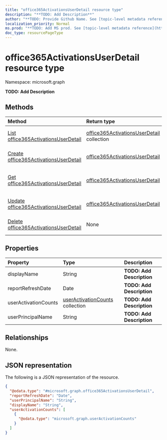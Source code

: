 ```yaml
---
title: "office365ActivationsUserDetail resource type"
description: "**TODO: Add Description**"
author: "**TODO: Provide Github Name. See [topic-level metadata reference](https://msgo.azurewebsites.net/add/document/guidelines/metadata.html#topic-level-metadata)**"
localization_priority: Normal
ms.prod: "**TODO: Add MS prod. See [topic-level metadata reference](https://msgo.azurewebsites.net/add/document/guidelines/metadata.html#topic-level-metadata)**"
doc_type: resourcePageType
---
```


# office365ActivationsUserDetail resource type

Namespace: microsoft.graph

**TODO: Add Description**

## Methods
|Method|Return type|Description|
|:---|:---|:---|
|[List office365ActivationsUserDetail](../api/office365activationsuserdetail-list.md)|[office365ActivationsUserDetail](../resources/office365activationsuserdetail.md) collection|Get a list of the [office365ActivationsUserDetail](../resources/office365activationsuserdetail.md) objects and their properties.|
|[Create office365ActivationsUserDetail](../api/office365activationsuserdetail-create.md)|[office365ActivationsUserDetail](../resources/office365activationsuserdetail.md)|Create a new [office365ActivationsUserDetail](../resources/office365activationsuserdetail.md) object.|
|[Get office365ActivationsUserDetail](../api/office365activationsuserdetail-get.md)|[office365ActivationsUserDetail](../resources/office365activationsuserdetail.md)|Read the properties and relationships of an [office365ActivationsUserDetail](../resources/office365activationsuserdetail.md) object.|
|[Update office365ActivationsUserDetail](../api/office365activationsuserdetail-update.md)|[office365ActivationsUserDetail](../resources/office365activationsuserdetail.md)|Update the properties of an [office365ActivationsUserDetail](../resources/office365activationsuserdetail.md) object.|
|[Delete office365ActivationsUserDetail](../api/office365activationsuserdetail-delete.md)|None|Deletes an [office365ActivationsUserDetail](../resources/office365activationsuserdetail.md) object.|

## Properties
|Property|Type|Description|
|:---|:---|:---|
|displayName|String|**TODO: Add Description**|
|reportRefreshDate|Date|**TODO: Add Description**|
|userActivationCounts|[userActivationCounts](../resources/useractivationcounts.md) collection|**TODO: Add Description**|
|userPrincipalName|String|**TODO: Add Description**|

## Relationships
None.

## JSON representation
The following is a JSON representation of the resource.
<!-- {
  "blockType": "resource",
  "keyProperty": "id",
  "@odata.type": "microsoft.graph.office365ActivationsUserDetail",
  "baseType": "",
  "openType": false
}
-->
``` json
{
  "@odata.type": "#microsoft.graph.office365ActivationsUserDetail",
  "reportRefreshDate": "Date",
  "userPrincipalName": "String",
  "displayName": "String",
  "userActivationCounts": [
    {
      "@odata.type": "microsoft.graph.userActivationCounts"
    }
  ]
}
```

